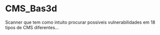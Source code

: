 CMS_Bas3d
=========

Scanner que tem como intuito procurar possiveis vulnerabilidades em 18 tipos de CMS diferentes...
